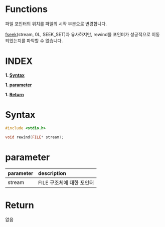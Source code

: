 # Functions

파일 포인터의 위치를 파일의 시작 부분으로 변경합니다.

[fseek](https://github.com/2jinu/clang/tree/main/%ED%95%A8%EC%88%98/fseek)(stream, 0L, SEEK_SET)과 유사하지만, rewind를 포인터가 성공적으로 이동되었는지를 파악할 수 없습니다.

# **INDEX**

**1. [Syntax](#Syntax)**

**1. [parameter](#parameter)**

**1. [Return](#Return)**


# **Syntax**

```c++
#include <stdio.h>

void rewind(FILE* stream);
```

# **parameter**

| parameter | description |
| :---      | :--- |
| stream    | FILE 구조체에 대한 포인터 |

# **Return**

없음